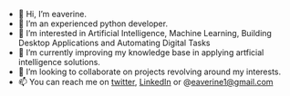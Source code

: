 - 👋 Hi, I’m eaverine.
- 👋 I’m an experienced python developer.
- 👀 I’m interested in Artificial Intelligence, Machine Learning, Building Desktop Applications and Automating Digital Tasks
- 🌱 I’m currently improving my knowledge base in applying artficial intelligence solutions.
- 💞️ I’m looking to collaborate on projects revolving around my interests.
- 📫 You can reach me on [twitter](https://twitter.com/eaverine1), [LinkedIn](https://www.linkedin.com/in/mukhtar-o-raji-45931b184/) or @eaverine1@gmail.com

<!---
eaverine/eaverine is a ✨ special ✨ repository because its `README.md` (this file) appears on your GitHub profile.
You can click the Preview link to take a look at your changes.
--->
